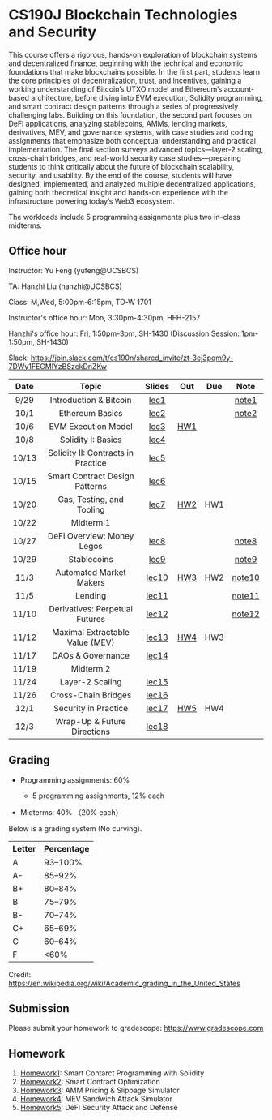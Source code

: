 # CS190J Blockchain Technologies and Security

This course offers a rigorous, hands-on exploration of blockchain systems and decentralized finance, beginning with the technical and economic foundations that make blockchains possible. In the first part, students learn the core principles of decentralization, trust, and incentives, gaining a working understanding of Bitcoin’s UTXO model and Ethereum’s account-based architecture, before diving into EVM execution, Solidity programming, and smart contract design patterns through a series of progressively challenging labs. Building on this foundation, the second part focuses on DeFi applications, analyzing stablecoins, AMMs, lending markets, derivatives, MEV, and governance systems, with case studies and coding assignments that emphasize both conceptual understanding and practical implementation. The final section surveys advanced topics—layer-2 scaling, cross-chain bridges, and real-world security case studies—preparing students to think critically about the future of blockchain scalability, security, and usability. By the end of the course, students will have designed, implemented, and analyzed multiple decentralized applications, gaining both theoretical insight and hands-on experience with the infrastructure powering today’s Web3 ecosystem.


The workloads include 5 programming assignments plus two in-class midterms.

## Office hour

Instructor: Yu Feng (yufeng@UCSBCS)

TA: Hanzhi Liu (hanzhi@UCSBCS)

Class: M,Wed, 5:00pm-6:15pm, TD-W 1701

Instructor's office hour: Mon, 3:30pm-4:30pm, HFH-2157

Hanzhi's office hour: Fri, 1:50pm-3pm, SH-1430 (Discussion Session: 1pm-1:50pm, SH-1430)

Slack: https://join.slack.com/t/cs190n/shared_invite/zt-3ej3pqm9y-7DWy1FEGMlYzBSzckDnZKw


| Date  | Topic                                         | Slides | Out | Due | Note
|:-----:|:---------------------------------------------:|:------:|:---:|:---:|:---:|
| 9/29  | Introduction & Bitcoin                                |  [lec1](https://cs190-blockchain-program-1hkaw7o.gamma.site/)      |     |     |  [note1](notes/note1.pdf)   |
| 10/1  | Ethereum Basics                        |  [lec2](#)      |     |     |  [note2](notes/note2.pdf)   |
| 10/6  | EVM Execution Model |  [lec3](#)      | [HW1](#) |     |    |
| 10/8  | Solidity I: Basics |  [lec4](#)    |  |     |   |
| 10/13  | Solidity II: Contracts in Practice |  [lec5](#)   |     |     |  |
| 10/15 | Smart Contract Design Patterns |  [lec6](#)    |   |     |  |
| 10/20 |  Gas, Testing, and Tooling      |  [lec7](#)     | [HW2](#) |  HW1   |  |
| 10/22 |  Midterm 1                  |    |  |     |  |
| 10/27 |  DeFi Overview: Money Legos  |  [lec8](#)  |     | | [note8](notes/note8.pdf) |
| 10/29 | Stablecoins     | [lec9](#) |    |     | [note9](notes/note9.pdf) |
| 11/3 | Automated Market Makers            | [lec10](#)        | [HW3](#) | HW2 | [note10](notes/note10.pdf) |
| 11/5 | Lending    |  [lec11](#)       |  |  | [note11](notes/note11.pdf) |
| 11/10  | Derivatives: Perpetual Futures                      |  [lec12](#)                      |  |        | [note12](notes/note12.pdf) |
| 11/12  |  Maximal Extractable Value (MEV)   | [lec13](#)        | [HW4](#) |  HW3   |  |
| 11/17  | DAOs & Governance |   [lec14](#)     |  |  | |
| 11/19  | Midterm 2 |       |     |     | |
| 11/24 | Layer-2 Scaling                       |  [lec15](#)        |  |   | |
| 11/26 | Cross-Chain Bridges        |     [lec16](#)   |     |  |  |
| 12/1 | Security in Practice  |    [lec17](#)      |  [HW5](#)   | HW4 | |
| 12/3  | Wrap-Up & Future Directions |     [lec18](#)    |     |    | |

## Grading

- Programming assignments: 60%
  - 5 programming assignments, 12% each

- Midterms: 40% （20% each）


Below is a grading system (No curving).

| Letter | Percentage |
| ------ | ---------- |
| A      | 93–100%    |
| A-     | 85–92%     |
| B+     | 80–84%     |
| B      | 75–79%     |
| B-     | 70–74%     |
| C+     | 65–69%     |
| C      | 60–64%     |
| F      | <60%       |

Credit: https://en.wikipedia.org/wiki/Academic_grading_in_the_United_States

## Submission

Please submit your homework to gradescope: https://www.gradescope.com

## Homework

1. [Homework1](#): Smart Contarct Programming with Solidity
2. [Homework2](#): Smart Contract Optimization
3. [Homework3](#): AMM Pricing & Slippage Simulator
4. [Homework4](#): MEV Sandwich Attack Simulator
5. [Homework5](#): DeFi Security Attack and Defense



